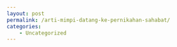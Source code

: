 ```yaml
---
layout: post
permalink: /arti-mimpi-datang-ke-pernikahan-sahabat/
categories:
    - Uncategorized
---
```



